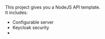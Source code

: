 This project gives you a NodeJS API template.
<br>
It includes:<br>
<ul>
    <li>Configurable server</li>
    <li>Keycloak security</li>
    <li></li>
</ul>